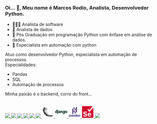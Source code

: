 ### Oi... 👋, Meu nome é  **Marcos Rodio**, Analista, Desenvolvedor Python. 


- 👨🏻‍💻 Analista de software
- 🥵 Analista de dados
- 🌱 Pós Graduação em programação Python com ênfase em análise de dados.
- 🤯 Especialista em automação com python

Atuo como desenvolvedor Python, especialista em automação de processos.
<br>
Especialidades:
- Pandas
- SQL
- Automação de processos 

Minha paixão é o backend, corro do front...


<div align="left"> 
<a href="https://github.com/MarcosRodio"> 
</div> 
<div style="display: inline_block"><br> 


<link rel="stylesheet" href="https://cdn.jsdelivr.net/gh/devicons/devicon@v2.15.1/devicon.min.css">
<img height="40em" src="https://cdn.jsdelivr.net/gh/devicons/devicon/icons/javascript/javascript-original.svg" />
<img height="40em" src="https://cdn.jsdelivr.net/gh/devicons/devicon/icons/spring/spring-original-wordmark.svg" />
<img height="40em" src="https://cdn.jsdelivr.net/gh/devicons/devicon/icons/bootstrap/bootstrap-original-wordmark.svg" />
<img height="40em" src="https://cdn.jsdelivr.net/gh/devicons/devicon/icons/css3/css3-original-wordmark.svg" />
<img height="40em" src="https://cdn.jsdelivr.net/gh/devicons/devicon/icons/html5/html5-original-wordmark.svg" />  
<img height="40em" src="https://cdn.jsdelivr.net/gh/devicons/devicon/icons/python/python-original-wordmark.svg" />
<img height="40em" src= "https://github.com/devicons/devicon/blob/v2.15.1/icons/flask/flask-original.svg"/>
<img height="40em" src= "https://github.com/devicons/devicon/blob/v2.15.1/icons/django/django-plain-wordmark.svg"/>
<img height="40em" src= "https://github.com/devicons/devicon/blob/v2.15.1/icons/pandas/pandas-original-wordmark.svg"/>
<img height="40em" src= "https://github.com/devicons/devicon/blob/v2.15.1/icons/selenium/selenium-original.svg"/>
<img height="40em" src="https://cdn.jsdelivr.net/gh/devicons/devicon/icons/mysql/mysql-original-wordmark.svg" />
  
